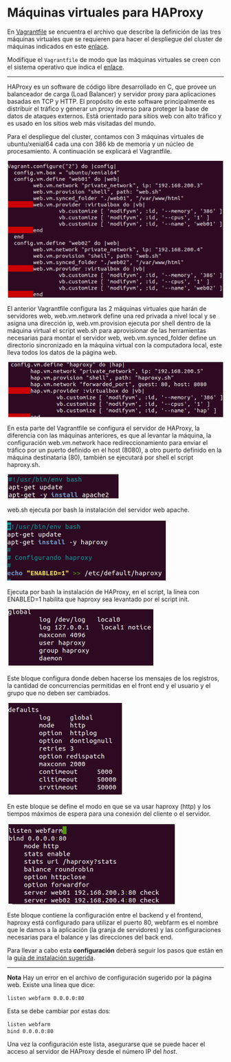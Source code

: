 # Máquinas virtuales para HAProxy

<div class=text-justify>


En [Vagrantfile](Vagrantfile) se encuentra el archivo que describe la definición de las tres máquinas virtuales que se requieren para hacer el despliegue del cluster de máquinas indicados en este [enlace](https://www.howtoforge.com/tutorial/ubuntu-load-balancer-haproxy/).

Modifique el `Vagrantfile` de modo que las máquinas virtuales se creen con el sistema operativo que indica el [enlace](https://www.howtoforge.com/tutorial/ubuntu-load-balancer-haproxy/).

---

HAProxy es un software de código libre desarrollado en C, que provee un balanceador de carga (Load Balancer) y servidor proxy para aplicaciones basadas en TCP y HTTP. El propósito de este software principalmente es distribuir el tráfico y generar un proxy inverso para proteger la base de datos de ataques externos. Está orientado para sitios web con alto tráfico y es usado en los sitios web más visitadas del mundo.

Para el despliegue del cluster, contamos con 3 máquinas virtuales de ubuntu/xenial64 cada una con 386 kb de memoria y un núcleo de procesamiento. A continuación se explicará el Vagrantfile.

![Texto alternativo](/screenshots/1.png)

El anterior Vagrantfile configura las 2 máquinas virtuales que harán de servidores web, web.vm.network define una red privada a nivel local y se asigna una dirección ip, web.vm.provision ejecuta por shell dentro de la máquina virtual el script web.sh para aprovisionar de las herramientas necesarias para montar el servidor web, web.vm.synced_folder define un directorio sincronizado en la máquina virtual con la computadora local, este lleva todos los datos de la página web.

![Texto alternativo](/screenshots/2.png)

En esta parte del Vagrantfile se configura el servidor de HAProxy, la diferencia con las máquinas anteriores, es que al levantar la máquina, la configuración web.vm.network hace redireccionamiento para enviar el tráfico por un puerto definido en el host (8080), a otro puerto definido en la máquina destinataria (80), también se ejecutará por shell el script haproxy.sh.

![Texto alternativo](/screenshots/3.png)

web.sh ejecuta por bash la instalación del servidor web apache.

![Texto alternativo](/screenshots/4.png)

Ejecuta por bash la instalación de HAProxy, en el script, la línea con ENABLED=1 habilita que haproxy sea levantado por el script init.

![Texto alternativo](/screenshots/5.png)

Este bloque configura donde deben hacerse los mensajes de los registros, la cantidad de concurrencias permitidas en el front end y el usuario y el grupo que no deben ser cambiados.

![Texto alternativo](/screenshots/6.png)

En este bloque se define el modo en que se va usar haproxy (http) y los tiempos máximos de espera para una conexión del cliente o el servidor.

![Texto alternativo](/screenshots/7.png)

Este bloque contiene la configuración entre el backend y el frontend, haproxy está configurado para utilizar el puerto 80, webfarm es el nombre que le damos a la aplicación (la granja de servidores) y las configuraciones necesarias para el balance y las direcciones del back end.

Para llevar a cabo esta **configuración** deberá seguir los pasos que están en la [guía de instalación sugerida](https://www.howtoforge.com/tutorial/ubuntu-load-balancer-haproxy/).

---

**Nota** Hay un error en el archivo de configuración sugerido por la página web. 
Existe una línea que dice:

```
listen webfarm 0.0.0.0:80
```

Esta se debe cambiar por estas dos:

```
listen webfarm 
bind 0.0.0.0:80
```

Una vez la configuración este lista, asegurarse que se puede hacer el acceso al servidor de HAProxy desde el número IP del *host*.

</div>